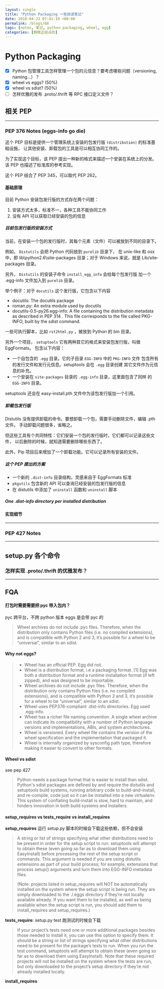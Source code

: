 ```yaml
---
layout: single
title: "Python Packaging 一些阅读笔记"
date: 2018-04-23 07:41:10 +00:00
permalink: /blogs/68
tags: [notes, 笔记, python packaging, wheel, egg]
categories: [稍微正经点的]
---
```

# Python Packaging
- [x] Python 包管理工具怎样管理一个包的元信息？要考虑哪些问题（versioning, naming...）？
- [x] wheel vs eggs? (50%)
- [x] wheel vs sdist? (50%)
- [ ] 怎样优雅的发布 .proto/.thrift 等 RPC 接口定义文件？

## 相关 PEP

----------------------------------

### PEP 376 Notes (eggs-info go die)

这个 PEP 目标是提供一个管理系统上安装的包发行版 `(distribution)` 的标准基础设施，
让其他安装、卸载包的工具是可以相互协同工作的。

为了实现这个目标，该 PEP 提出一种新的格式来描述一个安装在系统上的分发。
该 PEP 也描述了标准库的参考实现。

这个 PEP 结合了 PEP 345，可以取代 PEP 262。

####  基础原理

目前 Python 安装包发行版的方式存在两个问题：
1.  安装方式太多，标准不一，各种工具不能协同工作
2.  没有 API 可以获取已经安装的包的信息

#####  目前包发行版的安装方式
当前，在安装一个包的发行版时，其每个元素（文件）可以被放到不同的目录下。

例如， `Distutils` 会把 Python 代码放到 `purelib` 目录下，
在 unix-like 和 osx 中，即 lib\python2.6\site-packages 目录；对于
Windows 来说，就是 Lib/site-packages 目录。

另外， `Distutils` 的安装子命令 `install_egg_info` 会给每个包发行版
加一个 .egg-info 文件加入到 `purelib` 目录。

举个例子：对于 `docutils` 这个发行版，它包含以下内容

- docutils: The docutils package
- roman.py: An extra module used by docutils
- docutils-0.5-py26.egg-info: A file containing the distribution
metadata as described in PEP 314 . This file corresponds to the file
called PKG-INFO, built by the sdist command.

一些可执行脚本，比如 `rst2html.py` ，被放到 Python 的 bin 目录。

另外一个项目， `setuptools` 它有两种其它的格式来安装包发行版，叫做 EggFormats。
包含以下内容：

- 一个自包含的 `.egg` 目录。它的子目录 `EGG-INFO` 中的 `PKG-INFO` 文件
包含所有的发行文件和发行元信息。setuptools 会在 `.egg` 目录创建
其它文件作为元信息的补充。
-   一个安装在 `site-packages` 目录的 `.egg-info` 目录，这里面包含了同样
的 `EGG-INFO` 目录。

setuptools 还会在 easy-install.pth 文件中为该包发行版加一个引用。

##### 卸载包发行版

Distutils 没有提供卸载的命令。要想卸载一个包，需要手动删除文件，编辑 .pth 文件。
手动卸载问题很多，省略之。

但这些工具有个共同特性：它们安装一个包的发行版时，它们都可以记录这些文件，
以后删除的时候，就知道需要删除哪些东西了。

此外，Pip 项目后来增加了一个卸载功能。它可以记录所有安装的文件。

#####  这个 PEP 提出的方案

- 一个新的 `.dist-info` 目录结构，灵感来自于 EggFormats 标准
- `pkgutils` 包含新的 API 可以查询已经安装的包发行版的信息
- 在 distutils 中添加了 `uninstall` 函数和 `uninstall` 脚本

##### One .dist-info directory per installed distribution

####  实现细节

-------------------------------

### PEP 427 Notes

-------------------------------

## setup.py 各个命令

### 怎样实现 .proto/.thrift 的优雅发布？

-------------------------------

## FQA

#### 打包时需要需要把 pyc 带入包内？

pyc 跨平台，不跨 python 版本
eggs 是会带 pyc 的

> Wheel archives do not include .pyc files. Therefore, when the distribution only
>  contains Python files (i.e. no compiled extensions), and is compatible with
>  Python 2 and 3, it’s possible for a wheel to be “universal”, similar to an sdist.

#### Why not eggs?

> - Wheel has an official PEP. Egg did not.
> - Wheel is a distribution format, i.e a packaging format. [1] Egg was both a distribution format and a runtime installation format (if left zipped), and was designed to be importable.
> - Wheel archives do not include .pyc files. Therefore, when the distribution only contains Python files (i.e. no compiled extensions), and is compatible with Python 2 and 3, it’s possible for a wheel to be “universal”, similar to an sdist.
> - Wheel uses PEP376-compliant .dist-info directories. Egg used .egg-info.
> - Wheel has a richer file naming convention. A single wheel archive can indicate its compatibility with a number of Python language versions and implementations, ABIs, and system architectures.
> - Wheel is versioned. Every wheel file contains the version of the wheel specification and the implementation that packaged it.
> - Wheel is internally organized by sysconfig path type, therefore making it easier to convert to other formats.

#### Wheel vs sdist

see pep 427

> Python needs a package format that is easier to install than sdist.
Python's sdist packages are defined by and require the distutils and
setuptools build systems, running arbitrary code to build-and-install,
and re-compile, code just so it can be installed into a new virtualenv.
This system of conflating build-install is slow, hard to maintain,
and hinders innovation in both build systems and installers.

#### setup_requires vs tests_require vs install_requires

**setup_requires** 运行 setup.py 脚本的时候会下载这些依赖，但不会安装
> A string or list of strings specifying what other distributions need to be present in order for the setup script to run. setuptools will attempt to obtain these (even going so far as to download them using EasyInstall) before processing the rest of the setup script or commands. This argument is needed if you are using distutils extensions as part of your build process; for example, extensions that process setup() arguments and turn them into EGG-INFO metadata files.
>
> (Note: projects listed in setup_requires will NOT be automatically installed on the system where the setup script is being run. They are simply downloaded to the ./.eggs directory if they’re not locally available already. If you want them to be installed, as well as being available when the setup script is run, you should add them to install_requires and setup_requires.)

**tests_require**:  setup.py test 跑测试的时候会下载
> If your project’s tests need one or more additional packages besides those needed to install it, you can use this option to specify them. It should be a string or list of strings specifying what other distributions need to be present for the package’s tests to run. When you run the test command, setuptools will attempt to obtain these (even going so far as to download them using EasyInstall). Note that these required projects will not be installed on the system where the tests are run, but only downloaded to the project’s setup directory if they’re not already installed locally.

**install_requires**
